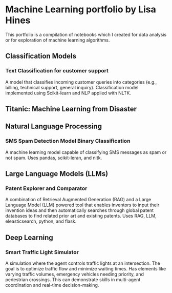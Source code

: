 # Machine Learning portfolio by Lisa Hines
This portfolio is a compilation of notebooks which I created for data analysis or for exploration of machine learning algorithms. 


## Classification Models
### Text Classification for customer support
A model that classifies incoming customer queries into categories (e.g., billing, technical support, general inquiry). Classification model implemented using Scikit-learn and NLP applied with NLTK.

## Titanic: Machine Learning from Disaster




## Natural Language Processing
### SMS Spam Detection Model Binary Classification
A machine learning model capable of classifying SMS messages as spam or not spam. Uses pandas, scikit-leran, and nltk.





## Large Language Models (LLMs)
### Patent Explorer and Comparator
A combination of Retrieval Augmented Generation (RAG) and a Large Language Model (LLM) powered tool that enables inventors to input their invention ideas and then automatically searches through global patent databases to find related prior art and existing patents. Uses RAG, LLM, eleasticsearch, python, and flask.



## Deep Learning
### Smart Traffic Light Simulator
A simulation where the agent controls traffic lights at an intersection. The goal is to optimize traffic flow and minimize waiting times. Has elements like varying traffic volumes, emergency vehicles needing priority, and pedestrian crossings. This can demonstrate skills in multi-agent coordination and real-time decision-making.